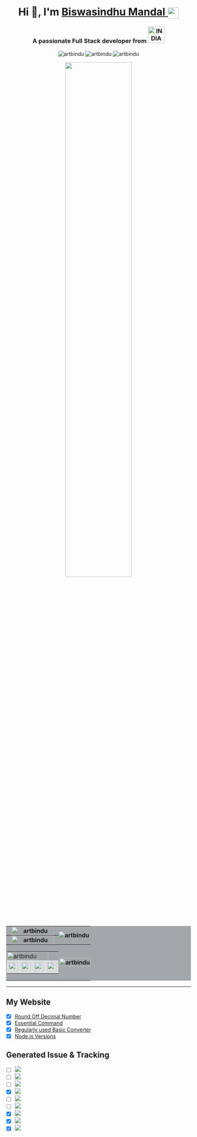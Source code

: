 <h1 align="center">Hi 👋, I'm 
	<a href="https://artbindu-app.github.io/whoami/index.html" target="_blank">
        Biswasindhu Mandal 
	    <img align="center" padding="1px" src="https://artbindu-app.github.io/whoami/favicon.ico" height="30px">
	</a>
</h1>
<h3 align="center">A passionate Full Stack developer from 
    <a href="https://knowindia.india.gov.in/profile/" target="_blank">
        <img src="https://blogger.googleusercontent.com/img/b/R29vZ2xl/AVvXsEiX6TH3MXo-zzVneKFhf0bTdzzLuz_fWp6Ls4F6Z43WP1o7KnFuk3y2oYc3PcKZ9D5ybFksoxL84ZMfiOycWdOJ9DiwTlayyHqriSHba3oand3sqRsqtItMAdcwfrctHVn_p_xyqUbDx9s/s1600/India_flag_with_emblem.gif" width="45" alt="INDIA">
    </a>
</h3>
<div align="center">
    <!-- <img src="https://komarev.com/ghpvc/?username=artbindu&label=Profile%20views&color=0e75b6&style=flat" alt="artbindu"/> -->
    <img src="https://img.shields.io/badge/@rtB!ndu-mazenda" alt="artbindu">
    <img src="https://img.shields.io/github/stars/artbindu?style=flat" alt="artbindu">
    <img src="https://img.shields.io/github/followers/artbindu?style=flat" alt="artbindu">
</div>
<p align="center"> 
    <a href="https://stackoverflow.com/users/10850045/art-bindu?tab=profile">
        <img align="center" src="https://so-stats-kurt-liao.vercel.app/api?user=10850045" width="60%"/>
    </a>
</p>

<table style="border-collapse: collapse;background-color:rgb(164, 167, 169);">
    <tr>
		<th style="padding:0;margin:0;">
		    <img align="center" src="https://github-readme-stats.vercel.app/api?username=artbindu&show_icons=true&theme=dark#gh-dark-mode-only&locale=en" alt="artbindu" width="90%"/>
		</th>
        <th rowspan="2" style="padding:0;margin:0;">
		    <img align="left" src="https://github-readme-stats.vercel.app/api/top-langs?username=artbindu&show_icons=true&locale=en&langs_count=10&theme=dark#gh-dark-mode-only" alt="artbindu"/>
		</th>
	</tr>
    <tr> <!-- demolab configure: https://streak-stats.demolab.com/demo/?user=artbindu -->
        <th style="padding:0;margin:0;">
		    <img align="center" src="https://streak-stats.demolab.com/?user=artbindu&theme=github-green-purple&hide_border=true&short_numbers=true" alt="artbindu" width="90%"/>
		</th>
    </tr>
    <tr>
		<th style="padding:0;margin:0;">
            <table style="padding:2px">
                <tr><!-- https://in.linkedin.com/in/artbindu?trk=profile-badge -->
                    <td colspan="4" style="padding:0;margin:0;">
                       <a href="https://www.hackerrank.com/artbindu">
                            <img align="center" src="https://hackerrank-badges.vercel.app/artbindu" alt="artbindu" width="90%"/>
                        </a>
                    </td>
                </tr>
                <tr>
                    <td align="center" style="padding:0;margin:0;">
                        <a href="https://www.hackerearth.com/@artbindu">
                            <img align="center" width="25px" style="background-color:rgb(220, 225, 226);padding:5px;" src="https://cdn.simpleicons.org/hackerearth/lblue"/>
                        </a>
                    </td>
                    <td align="center" style="padding:0;margin:0;"> <!-- https://leetcode-badge-showcase.vercel.app/api?username=artbindu -->
                        <a href="https://leetcode.com/artbindu/">
                            <img align="center" width="25px" style="background-color:rgb(220, 225, 226);padding:5px;" src="https://cdn.simpleicons.org/leetcode"/>
                        </a>
                    </td>
                    <td align="center" style="padding:0;margin:0;">
                        <a href="https://bitbucket.org/artbindu/">
                            <img align="center" width="25px" style="background-color:rgb(220, 225, 226);padding:5px;" src="https://cdn.simpleicons.org/bitbucket/lblue"/>
                        </a>
                    </td>
                    <td align="center" style="padding:0;margin:0;">
                        <a href="https://in.linkedin.com/in/artbindu?trk=profile-badge">
                            <img align="center" width="25px" style="background-color:rgb(220, 225, 226);padding:5px;" src="https://artbindu-app.github.io/whoami/images/icons/linkedin-icon.svg"/>
                        </a>
                    </td>
                </tr>
            </table>
		</th>
	   <th style="padding:0;margin:0;">
			<a href="https://github.com/ryo-ma/github-profile-trophy">
                <img src="https://github-profile-trophy.vercel.app/?username=artbindu&theme=onedark&margin-w=3&column=3" alt="artbindu" width="100%"/>
            </a>
		</th>
    </tr>
</table>

<!-- ## Connect With Me
<div class="badge-base LI-profile-badge" data-locale="en_US" data-size="medium" data-theme="dark" data-type="HORIZONTAL" data-vanity="artbindu" data-version="v1"><a class="badge-base__link LI-simple-link" href="https://in.linkedin.com/in/artbindu?trk=profile-badge"></a></div>
<script src="https://platform.linkedin.com/badges/js/profile.js" async defer type="text/javascript"></script> -->
<hr/>

## My Website

- [x] <a href="https://artbindu-app.github.io/roundoff_number/index.html" target="_blank">Round Off Decimal Number</a>
- [x] <a href="https://artbindu-app.github.io/essential_command/index.html" target="_blank">Essential Command</a>
- [x] <a href="https://artbindu-app.github.io/roundoff_number/converter.html" target="_blank">Regularly used Basic Converter</a>
- [x] <a href="https://artbindu-app.github.io/roundoff_number/node-version.html" target="_blank">Node.js Versions</a>

## Generated Issue & Tracking

- [ ] <a href="https://github.com/johngeorgewright/grunt-http/issues/59" target="_blank"><img src="https://img.shields.io/badge/grunt--http-red"></a>
- [ ] <a href="https://github.com/pocesar/grunt-mocha-istanbul/issues/75" target="_blank"><img src="https://img.shields.io/badge/grunt--mocha--istanbul-red"></a>
- [ ] <a href="https://github.com/istanbuljs/nyc/issues/1491" target="_blank"><img src="https://img.shields.io/badge/istanbuljs/nyc-yellow"></a>
- [x] <a href="https://github.com/gruntjs/grunt/issues/1752" target="_blank"><img src="https://img.shields.io/badge/gruntjs/grunt-mazenda"></a>
- [ ] <a href="https://github.com/janaindrajit/primePy/issues/7" target="_blank"><img src="https://img.shields.io/badge/primePy-green"></a>
- [ ] <a href="https://github.com/janaindrajit/primePy/issues/8" target="_blank"><img src="https://img.shields.io/badge/primePy-green"></a>
- [x] <a href="https://developer.bitmovin.com/playback/docs/release-notes-web#81200" target="_blank"><img src="https://img.shields.io/badge/bitmovinPlayer-blue"></a>
- [x] <a href="https://github.com/videojs/video.js/issues/8306" target="_blank"><img src="https://img.shields.io/badge/videojs-purple"></a>
- [x] <a href="https://github.com/oracle/node-oracledb/issues/1681" target="_blank"><img src="https://img.shields.io/badge/Oracle SQL-pink"></a>